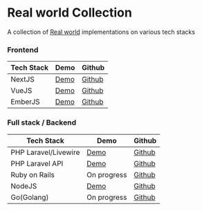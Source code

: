# Real world Collection
A collection of [Real world](https://github.com/gothinkster/realworld) implementations on various tech stacks

### Frontend
Tech Stack | Demo | Github
-----------|------|-------
NextJS | [Demo](http://realworld-nextjs-tau.vercel.app) | [Github](https://github.com/sawirricardo/realworld-nextjs)
VueJS | [Demo](http://realworld-vue.sawirstudio.com) | [Github](https://github.com/sawirricardo/realworld-vue)
EmberJS | [Demo](https://realworld-emberjs.sawirstudio.com) | [Github](https://github.com/sawirricardo/realworld-emberjs)

### Full stack / Backend
Tech Stack | Demo | Github
-----------|------|-------
PHP Laravel/Livewire | [Demo](http://realworld.sawirstudio.com) | [Github](https://github.com/sawirricardo/realworld-tall-app)
PHP Laravel API | [Demo](https://realworld-laravel-api.sawirstudio.com/api) | [Github](https://github.com/sawirricardo/realworld-laravel-api)
Ruby on Rails | On progress | [Github](https://github.com/sawirricardo/realworld-ruby-on-rails)
NodeJS | [Demo](https://realworld-nodejs.herokuapp.com) | [Github](https://github.com/sawirricardo/realworld-nodejs)
Go(Golang) | On progress | [Github](https://github.com/sawirricardo/realworld-go)
